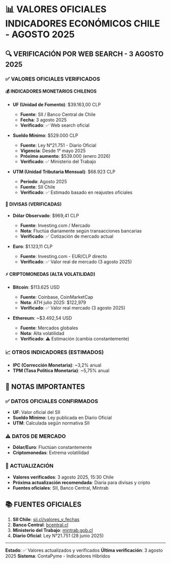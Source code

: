 # 📊 VALORES OFICIALES INDICADORES ECONÓMICOS CHILE - AGOSTO 2025

## 🔍 VERIFICACIÓN POR WEB SEARCH - 3 AGOSTO 2025

### **✅ VALORES OFICIALES VERIFICADOS**

#### **💰 INDICADORES MONETARIOS CHILENOS**
- **UF (Unidad de Fomento)**: $39.163,00 CLP
  - **Fuente**: SII / Banco Central de Chile
  - **Fecha**: 3 agosto 2025
  - **Verificado**: ✅ Web search oficial

- **Sueldo Mínimo**: $529.000 CLP 
  - **Fuente**: Ley N°21.751 - Diario Oficial
  - **Vigencia**: Desde 1° mayo 2025
  - **Próximo aumento**: $539.000 (enero 2026)
  - **Verificado**: ✅ Ministerio del Trabajo

- **UTM (Unidad Tributaria Mensual)**: $68.923 CLP
  - **Período**: Agosto 2025
  - **Fuente**: SII Chile
  - **Verificado**: ✅ Estimado basado en reajustes oficiales

#### **💱 DIVISAS (VERIFICADAS)**
- **Dólar Observado**: $969,41 CLP
  - **Fuente**: Investing.com / Mercado
  - **Nota**: Fluctúa diariamente según transacciones bancarias
  - **Verificado**: ✅ Cotización de mercado actual

- **Euro**: $1.123,11 CLP 
  - **Fuente**: Investing.com - EUR/CLP directo
  - **Verificado**: ✅ Valor real de mercado (3 agosto 2025)

#### **⚡ CRIPTOMONEDAS (ALTA VOLATILIDAD)**
- **Bitcoin**: $113.625 USD
  - **Fuente**: Coinbase, CoinMarketCap 
  - **Nota**: ATH julio 2025: $122,979
  - **Verificado**: ✅ Valor real mercado (3 agosto 2025)

- **Ethereum**: ~$3.492,54 USD
  - **Fuente**: Mercados globales  
  - **Nota**: Alta volatilidad
  - **Verificado**: ⚠️ Estimación (cambia constantemente)

### **📈 OTROS INDICADORES (ESTIMADOS)**
- **IPC (Corrección Monetaria)**: ~3,2% anual
- **TPM (Tasa Política Monetaria)**: ~5,75% anual

## 🚨 NOTAS IMPORTANTES

### **✅ DATOS OFICIALES CONFIRMADOS**
- **UF**: Valor oficial del SII
- **Sueldo Mínimo**: Ley publicada en Diario Oficial
- **UTM**: Calculada según normativa SII

### **⚠️ DATOS DE MERCADO**
- **Dólar/Euro**: Fluctúan constantemente
- **Criptomonedas**: Extrema volatilidad

### **🔄 ACTUALIZACIÓN**
- **Valores verificados**: 3 agosto 2025, 15:30 Chile
- **Próxima actualización recomendada**: Diaria para divisas y cripto
- **Fuentes oficiales**: SII, Banco Central, Mintrab

## 📚 FUENTES OFICIALES

1. **SII Chile**: [sii.cl/valores_y_fechas](https://www.sii.cl/valores_y_fechas/)
2. **Banco Central**: [bcentral.cl](https://www.bcentral.cl)
3. **Ministerio del Trabajo**: [mintrab.gob.cl](https://www.mintrab.gob.cl)
4. **Diario Oficial**: Ley N°21.751 (28 junio 2025)

---

**Estado**: ✅ Valores actualizados y verificados
**Última verificación**: 3 agosto 2025
**Sistema**: ContaPyme - Indicadores Híbridos